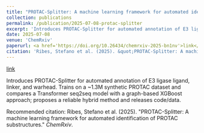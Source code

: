 ```yaml
---
title: "PROTAC-Splitter: A machine learning framework for automated identification of PROTAC substructures"
collection: publications
permalink: /publication/2025-07-08-protac-splitter
excerpt: 'Introduces PROTAC-Splitter for automated annotation of E3 ligase ligand, linker, and warhead. Trains on a ~1.3M synthetic PROTAC dataset and compares a Transformer seq2seq model with a graph-based XGBoost approach; proposes a reliable hybrid method and releases code/data.'
date: 2025-07-08
venue: 'ChemRxiv'
paperurl: <a href='https://doi.org/10.26434/chemrxiv-2025-bn1nv'>link</a>
citation: 'Ribes, Stefano et al. (2025). &quot;PROTAC-Splitter: A machine learning framework for automated identification of PROTAC substructures.&quot; <i>ChemRxiv</i>.'
---
```


<a href='https://doi.org/10.26434/chemrxiv-2025-bn1nv'>link</a>

Introduces PROTAC-Splitter for automated annotation of E3 ligase ligand, linker, and warhead. Trains on a ~1.3M synthetic PROTAC dataset and compares a Transformer seq2seq model with a graph-based XGBoost approach; proposes a reliable hybrid method and releases code/data.

Recommended citation: Ribes, Stefano et al. (2025). "PROTAC-Splitter: A machine learning framework for automated identification of PROTAC substructures." <i>ChemRxiv</i>.
